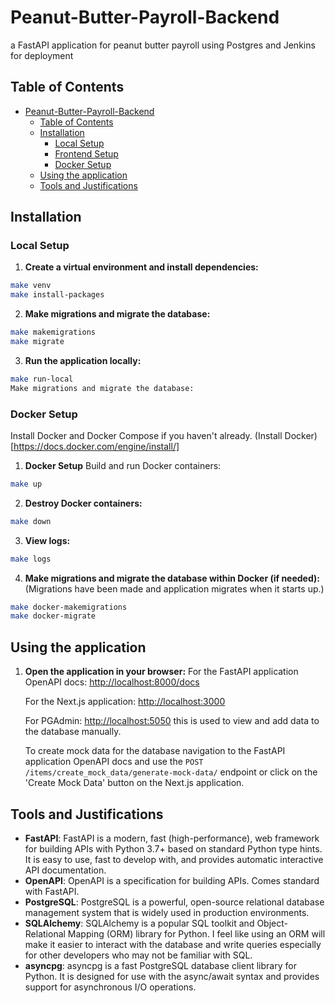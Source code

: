 # Peanut-Butter-Payroll-Backend
a FastAPI application for peanut butter payroll using Postgres and Jenkins for deployment

## Table of Contents
- [Peanut-Butter-Payroll-Backend](#peanut-butter-payroll-backend)
  - [Table of Contents](#table-of-contents)
  - [Installation](#installation)
    - [Local Setup](#local-setup)
    - [Frontend Setup](#frontend-setup)
    - [Docker Setup](#docker-setup)
  - [Using the application](#using-the-application)
  - [Tools and Justifications](#tools-and-justifications)

## Installation

### Local Setup

1. **Create a virtual environment and install dependencies:**

```sh
make venv
make install-packages
```

2. **Make migrations and migrate the database:**

```sh
make makemigrations
make migrate
```

3. **Run the application locally:**

```sh
make run-local
Make migrations and migrate the database:
```

### Docker Setup
Install Docker and Docker Compose if you haven't already.
(Install Docker)[https://docs.docker.com/engine/install/]

1. **Docker Setup**
Build and run Docker containers:

```sh
make up
```

2. **Destroy Docker containers:**

```sh
make down
```

3. **View logs:**

```sh
make logs
```

4. **Make migrations and migrate the database within Docker (if needed):**
(Migrations have been made and application migrates when it starts up.)

```sh
make docker-makemigrations
make docker-migrate
```

## Using the application

1. **Open the application in your browser:**
   For the FastAPI application OpenAPI docs: [http://localhost:8000/docs](http://localhost:8000/docs)

    For the Next.js application: [http://localhost:3000](http://localhost:3000)

    For PGAdmin: [http://localhost:5050](http://localhost:5050) this is used to view and add data to the database manually.

    To create mock data for the database navigation to the FastAPI application OpenAPI docs and use the `POST /items/create_mock_data/generate-mock-data/` endpoint or click on the 'Create Mock Data' button on the Next.js application.

## Tools and Justifications

- **FastAPI**: FastAPI is a modern, fast (high-performance), web framework for building APIs with Python 3.7+ based on standard Python type hints. It is easy to use, fast to develop with, and provides automatic interactive API documentation.
- **OpenAPI**: OpenAPI is a specification for building APIs. Comes standard with FastAPI.
- **PostgreSQL**: PostgreSQL is a powerful, open-source relational database management system that is widely used in production environments.
- **SQLAlchemy**: SQLAlchemy is a popular SQL toolkit and Object-Relational Mapping (ORM) library for Python. I feel like using an ORM will make it easier to interact with the database and write queries especially for other developers who may not be familiar with SQL.
- **asyncpg**: asyncpg is a fast PostgreSQL database client library for Python. It is designed for use with the async/await syntax and provides support for asynchronous I/O operations.
